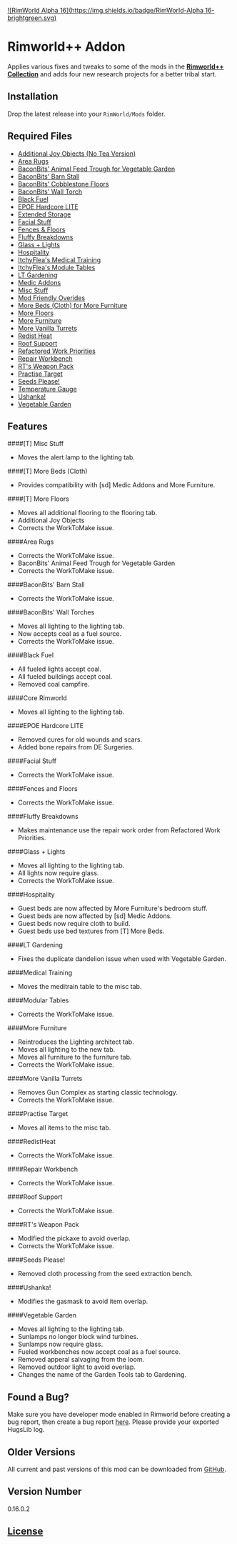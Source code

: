 [![RimWorld Alpha 16](https://img.shields.io/badge/RimWorld-Alpha 16-brightgreen.svg)](http://rimworldgame.com/)

# Rimworld++ Addon
Applies various fixes and tweaks to some of the mods in the **[Rimworld++ Collection](https://steamcommunity.com/workshop/filedetails/?id=826370603)** and adds four new research projects for a better tribal start.

## Installation
Drop the latest release into your `RimWorld/Mods` folder.

## Required Files
- [Additional Joy Objects (No Tea Version)](https://ludeon.com/forums/index.php?topic=28563.0)
- [Area Rugs](https://ludeon.com/forums/index.php?topic=18657.0)
- [BaconBits' Animal Feed Trough for Vegetable Garden](https://ludeon.com/forums/index.php?topic=25580.msg259998#msg259998)
- [BaconBits' Barn Stall](https://ludeon.com/forums/index.php?topic=25580.msg260001#msg260001)
- [BaconBits' Cobblestone Floors](https://ludeon.com/forums/index.php?topic=25580.msg260005#msg260005)
- [BaconBits' Wall Torch](https://ludeon.com/forums/index.php?topic=25580.msg259997#msg259997)
- [Black Fuel](https://ludeon.com/forums/index.php?topic=26492.0)
- [EPOE Hardcore LITE](https://ludeon.com/forums/index.php?topic=28731.0)
- [Extended Storage](https://github.com/Skullywag/ExtendedStorage/releases)
- [Facial Stuff](https://github.com/Killface1980/RW_FacialStuff/releases)
- [Fences & Floors](https://ludeon.com/forums/index.php?topic=26964.0)
- [Fluffy Breakdowns](https://github.com/FluffierThanThou/FluffyBreakdowns/releases)
- [Glass + Lights](https://github.com/jacob814/Glass_N_Lights/releases)
- [Hospitality](https://github.com/OrionFive/Hospitality/releases)
- [ItchyFlea's Medical Training](https://ludeon.com/forums/index.php?topic=10623.msg294959#msg294959)
- [ItchyFlea's Module Tables](https://ludeon.com/forums/index.php?topic=10623.msg292290#msg292290)
- [LT Gardening](https://github.com/urty5656/RimWorld-Mods/releases/tag/GRv10g/releases)
- [Medic Addons](https://ludeon.com/forums/index.php?topic=26276.msg273452#msg273452)
- [Misc Stuff](https://ludeon.com/forums/index.php?topic=4373.0)
- [Mod Friendly Overides](https://ludeon.com/forums/index.php?topic=24443.0)
- [More Beds (Cloth) for More Furniture](https://ludeon.com/forums/index.php?topic=4373.0)
- [More Floors](https://ludeon.com/forums/index.php?topic=4373.0)
- [More Furniture](https://ludeon.com/forums/index.php?topic=16977.0)
- [More Vanilla Turrets](https://ludeon.com/forums/index.php?topic=9521.0)
- [Redist Heat](https://github.com/Morgloz/RimWorld-RedistHeat/releases)
- [Roof Support](https://github.com/MatchSG/A16RoofSupport)
- [Refactored Work Priorities](https://github.com/DingoDjango/RefactoredWorkPriorities/releases)
- [Repair Workbench](https://steamcommunity.com/workshop/filedetails/?id=733997423)
- [RT's Weapon Pack](https://ludeon.com/forums/index.php?topic=25272.0)
- [Practise Target](https://ludeon.com/forums/index.php?topic=10623.msg105052#msg105052)
- [Seeds Please!](https://ludeon.com/forums/index.php?topic=24443.0)
- [Temperature Gauge](https://github.com/Aeryl/TempGauge/releases)
- [Ushanka!](https://ludeon.com/forums/index.php?topic=20077.0)
- [Vegetable Garden](https://ludeon.com/forums/index.php?topic=12934.0)

## Features
####[T] Misc Stuff
- Moves the alert lamp to the lighting tab.

####[T] More Beds (Cloth)
- Provides compatibility with [sd] Medic Addons and More Furniture.

####[T] More Floors
- Moves all additional flooring to the flooring tab.
- Additional Joy Objects
- Corrects the WorkToMake issue.

####Area Rugs
- Corrects the WorkToMake issue.
- BaconBits' Animal Feed Trough for Vegetable Garden	
- Corrects the WorkToMake issue.

####BaconBits' Barn Stall
- Corrects the WorkToMake issue.

####BaconBits' Wall Torches
- Moves all lighting to the lighting tab.
- Now accepts coal as a fuel source.
- Corrects the WorkToMake issue.

####Black Fuel
- All fueled lights accept coal.
- All fueled buildings accept coal.
- Removed coal campfire.

####Core Rimworld
- Moves all lighting to the lighting tab.

####EPOE Hardcore LITE
- Removed cures for old wounds and scars.
- Added bone repairs from DE Surgeries.

####Facial Stuff
- Corrects the WorkToMake issue.

####Fences and Floors
- Corrects the WorkToMake issue.

####Fluffy Breakdowns
- Makes maintenance use the repair work order from Refactored Work Priorities.

####Glass + Lights
- Moves all lighting to the lighting tab.
- All lights now require glass.
- Corrects the WorkToMake issue.

####Hospitality
- Guest beds are now affected by More Furniture's bedroom stuff.
- Guest beds are now affected by [sd] Medic Addons.
- Guest beds now require cloth to build.
- Guest beds use bed textures from [T] More Beds.

####LT Gardening
- Fixes the duplicate dandelion issue when used with Vegetable Garden.

####Medical Training
- Moves the meditrain table to the misc tab.

####Modular Tables
- Corrects the WorkToMake issue.

####More Furniture
- Reintroduces the Lighting architect tab.
- Moves all lighting to the new tab.
- Moves all furniture to the furniture tab.
- Corrects the WorkToMake issue.

####More Vanilla Turrets
- Removes Gun Complex as starting classic technology.
- Corrects the WorkToMake issue.

####Practise Target
- Moves all items to the misc tab.

####RedistHeat
- Corrects the WorkToMake issue.

####Repair Workbench
- Corrects the WorkToMake issue.

####Roof Support
- Corrects the WorkToMake issue.

####RT's Weapon Pack
- Modified the pickaxe to avoid overlap.
- Corrects the WorkToMake issue.

####Seeds Please!
- Removed cloth processing from the seed extraction bench.

####Ushanka!
- Modifies the gasmask to avoid item overlap.

####Vegetable Garden
- Moves all lighting to the lighting tab.
- Sunlamps no longer block wind turbines.
- Sunlamps now require glass.
- Fueled workbenches now accept coal as a fuel source.
- Removed apperal salvaging from the loom.
- Removed outdoor light to avoid overlap.
- Changes the name of the Garden Tools tab to Gardening.

## Found a Bug?
Make sure you have developer mode enabled in Rimworld before creating a bug report, then create a bug report [here](https://github.com/Qwynn/plusplusaddon/issues). Please provide your exported HugsLib log.

## Older Versions
All current and past versions of this mod can be downloaded from [GitHub](https://github.com/Qwynn/plusplusaddon/releases).

## Version Number
0.16.0.2

## [License](https://creativecommons.org/licenses/by-nc-sa/4.0/)
